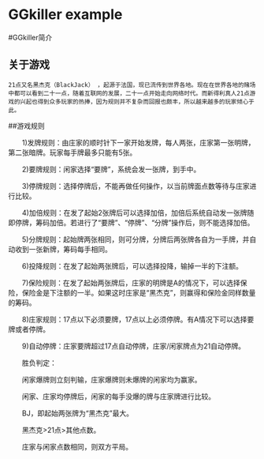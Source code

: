 GGkiller example
===========

#GGkiller简介
## 关于游戏
    21点又名黑杰克（BlackJack） ，起源于法国，现已流传到世界各地。现在在世界各地的赌场中都可以看到二十一点，随着互联网的发展，二十一点开始走向网络时代。而新得利真人21点游戏的兴起也得到众多玩家的热捧，因为规则并不复杂而回报也颇丰，所以越来越多的玩家倾心于此。
##游戏规则

　　1)发牌规则：由庄家的顺时针下一家开始发牌，每人两张，庄家第一张明牌，第二张暗牌。玩家每手牌最多只能有5张。

　　2)要牌规则：闲家选择“要牌”，系统会发一张牌，到手中。

　　3)停牌规则：选择停牌后，不能再做任何操作，以当前牌面点数等待与庄家进行比较。

　　4)加倍规则：在发了起始2张牌后可以选择加倍，加倍后系统自动发一张牌随即停牌，筹码加倍。若进行了“要牌”、“停牌”、“分牌”操作后，则不能选择加倍。

　　5)分牌规则：起始牌两张相同，则可分牌，分牌后两张牌各自为一手牌，并自动收到一张新牌，筹码每手相同。

　　6)投降规则：在发了起始两张牌后，可以选择投降，输掉一半的下注额。

　　7)保险规则：在发了起始两张牌后，庄家的明牌是A的情况下，可以选择保险，保险金是下注额的一半。如果这时庄家是“黑杰克”，则赢得和保险金同样数量的筹码。

　　8)庄家规则：17点以下必须要牌，17点以上必须停牌。有A情况下可以选择要牌或者停牌。

　　9)自动停牌：庄家要牌超过17点自动停牌，庄家/闲家牌点为21自动停牌。

　　胜负判定：　　

　　闲家爆牌则立刻判输，庄家爆牌则未爆牌的闲家均为赢家。

　　闲家、庄家均停牌后，闲家的每手没爆的牌与庄家牌进行比较。

　　BJ，即起始两张牌为“黑杰克”最大。

　　黑杰克>21点>其他点数。

　　庄家与闲家点数相同，则双方平局。